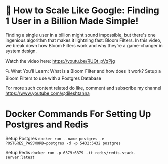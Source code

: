 # 🚀 How to Scale Like Google: Finding 1 User in a Billion Made Simple!

Finding a single user in a billion might sound impossible, but there's one ingenious algorithm that makes it lightning fast: Bloom Filters. In this video, we break down how Bloom Filters work and why they’re a game-changer in system design.

Watch the video here: https://youtu.be/RUQt_pVqPjg

🔍 What You’ll Learn:
What is a Bloom Filter and how does it work?
Setup a Bloom Filters to use with a Postgres Database

For more such content related do like, comment and subscribe my channel https://www.youtube.com/@dileshtanna

# Docker Commands For Setting Up Postgres and Redis

Setup Postgres
`docker run --name postgres -e POSTGRES_PASSWORD=postgres -d -p 5432:5432 postgres`

Setup Redis
`docker run -p 6379:6379 -it redis/redis-stack-server:latest`
